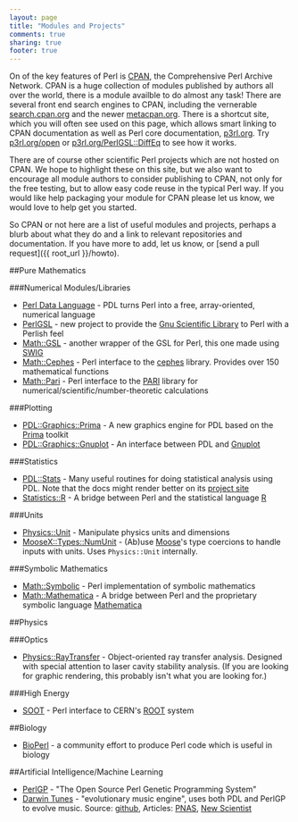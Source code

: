 ```yaml
---
layout: page
title: "Modules and Projects"
comments: true
sharing: true
footer: true
---
```


On of the key features of Perl is [CPAN](http://cpan.org), the Comprehensive Perl Archive Network. CPAN is a huge collection of modules published by authors all over the world, there is a module availble to do almost any task! There are several front end search engines to CPAN, including the vernerable [search.cpan.org](http://search.cpan.org) and the newer [metacpan.org](http://metacpan.org). There is a shortcut site, which you will often see used on this page, which allows smart linking to CPAN documentation as well as Perl core documentation, [p3rl.org](http://p3rl.org). Try [p3rl.org/open](http://p3rl.org/open) or [p3rl.org/PerlGSL::DiffEq](http://p3rl.org/PerlGSL::DiffEq) to see how it works.

There are of course other scientific Perl projects which are not hosted on CPAN. We hope to highlight these on this site, but we also want to encourage all module authors to consider publishing to CPAN, not only for the free testing, but to allow easy code reuse in the typical Perl way. If you would like help packaging your module for CPAN please let us know, we would love to help get you started.

So CPAN or not here are a list of useful modules and projects, perhaps a blurb about what they do and a link to relevant repositories and documentation. If you have more to add, let us know, or [send a pull request]({{ root_url }}/howto).

##Pure Mathematics

###Numerical Modules/Libraries

* [Perl Data Language](http://pdl.perl.org) - PDL turns Perl into a free, array-oriented, numerical language
* [PerlGSL](http://p3rl.org/PerlGSL) - new project to provide the [Gnu Scientific Library](http://www.gnu.org/software/gsl/) to Perl with a Perlish feel
* [Math::GSL](http://p3rl.org/Math::GSL) - another wrapper of the GSL for Perl, this one made using [SWIG](http://www.swig.org/)
* [Math::Cephes](http://p3rl.org/Math::Cephes) - Perl interface to the [cephes](http://www.netlib.org/cephes/) library. Provides over 150 mathematical functions 
* [Math::Pari](http://p3rl.org/Math::Pari) - Perl interface to the [PARI](http://pari.math.u-bordeaux.fr/) library for numerical/scientific/number-theoretic calculations


###Plotting

* [PDL::Graphics::Prima](http://p3rl.org/PDL::Graphics::Prima) - A new graphics engine for PDL based on the [Prima](http://p3rl.org/Prima) toolkit
* [PDL::Graphics::Gnuplot](http://p3rl.org/PDL::Graphics::Gnuplot) - An interface between PDL and [Gnuplot](http://gnuplot.info)

###Statistics

* [PDL::Stats](http://p3rl.org/PDL::Stats) - Many useful routines for doing statistical analysis using PDL. Note that the docs might render better on its [project site](http://pdl-stats.sf.net) 
* [Statistics::R](http://p3rl.org/Statistics::R) - A bridge between Perl and the statistical language [R](http://www.r-project.org/)

###Units

* [Physics::Unit](http://p3rl.org/Physics::Unit) - Manipulate physics units and dimensions
* [MooseX::Types::NumUnit](http://p3rl.org/MooseX::Types::NumUnit) - (Ab)use [Moose](http://p3rl.org/Moose)'s type coercions to handle inputs with units. Uses `Physics::Unit` internally.

###Symbolic Mathematics

* [Math::Symbolic](http://p3rl.org/Math::Symbolic) - Perl implementation of symbolic mathematics
* [Math::Mathematica](http://p3rl.org/Math::Mathematica) - A bridge between Perl and the proprietary symbolic language [Mathematica](http://www.wolfram.com/mathematica/)

##Physics

###Optics

* [Physics::RayTransfer](http://p3rl.org/Physics::RayTransfer) - Object-oriented ray transfer analysis. Designed with special attention to laser cavity stability analysis. (If you are looking for graphic rendering, this probably isn't what you are looking for.)

###High Energy

* [SOOT](http://p3rl.org/SOOT) - Perl interface to CERN's [ROOT](http://root.cern.ch/) system

##Biology

* [BioPerl](http://www.bioperl.org/) - a community effort to produce Perl code which is useful in biology

##Artificial Intelligence/Machine Learning

* [PerlGP](http://perlgp.org/) - "The Open Source Perl Genetic Programming System"
* [Darwin Tunes](http://darwintunes.org/) - "evolutionary music engine", uses both PDL and PerlGP to evolve music. Source: [github](https://github.com/bobular/DarwinTunes), Articles: [PNAS](http://www.pnas.org/content/early/2012/06/12/1203182109), [New Scientist](http://www.newscientist.com/blogs/culturelab/2010/08/the-experimental-evolution-of-music-and-snowball-the-dancing-cockatoo.html)
